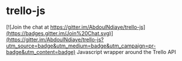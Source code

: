 # trello-js

[![Join the chat at https://gitter.im/AbdoulNdiaye/trello-js](https://badges.gitter.im/Join%20Chat.svg)](https://gitter.im/AbdoulNdiaye/trello-js?utm_source=badge&utm_medium=badge&utm_campaign=pr-badge&utm_content=badge)
Javascript wrapper around the Trello API
